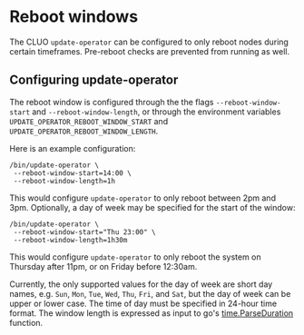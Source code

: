 # Reboot windows
The CLUO `update-operator` can be configured to only reboot nodes during certain timeframes.
Pre-reboot checks are prevented from running as well.

## Configuring update-operator

The reboot window is configured through the the flags `--reboot-window-start` 
and `--reboot-window-length`, or through the environment variables 
`UPDATE_OPERATOR_REBOOT_WINDOW_START` and `UPDATE_OPERATOR_REBOOT_WINDOW_LENGTH`.

Here is an example configuration:

```
/bin/update-operator \
 --reboot-window-start=14:00 \
 --reboot-window-length=1h
```

This would configure `update-operator` to only reboot between 2pm and 3pm. Optionally,
a day of week may be specified for the start of the window:

```
/bin/update-operator \
 --reboot-window-start="Thu 23:00" \
 --reboot-window-length=1h30m
```

This would configure `update-operator` to only reboot the system on Thursday after 11pm,
or on Friday before 12:30am.

Currently, the only supported values for the day of week are short day names,
e.g. `Sun`, `Mon`, `Tue`, `Wed`, `Thu`, `Fri`, and `Sat`, but the day of week can
be upper or lower case. The time of day must be specified in 24-hour time format.
The window length is expressed as input to go's [time.ParseDuration][time.ParseDuration]
function.

[time.ParseDuration]: http://godoc.org/time#ParseDuration
